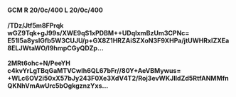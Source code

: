 #### GCM R 20/0c/400 L 20/0c/400
**/TDz/Jtf5m8FPrqk**<br/>**wGZ9Tqk+gJ99s/XWE9qS1xPDBM++UDqlxmBzUm3CPNc=**<br/>**E51I5a8yslGfb5W3CUJU/p+GX8Z1HRZAiSZXoN3F9XHPa/jtUWHRxlZXEa8ELJWtaWO/I9hmpCGyQDZp...**<br/><br/>
**2MRt6ohc+N/PeeYH**<br/>**c4kvYrLgTBqGaMTVCwIh6QL67bFr//80Y+AeVBMywus=**<br/>**+WLc6OV2i50xX57bJy243F0Xe3XdV4T2/Roj3evWKJlIdZd5RtfANMMfnQKNhVmAwUrc5bOgkgznzYxs...**